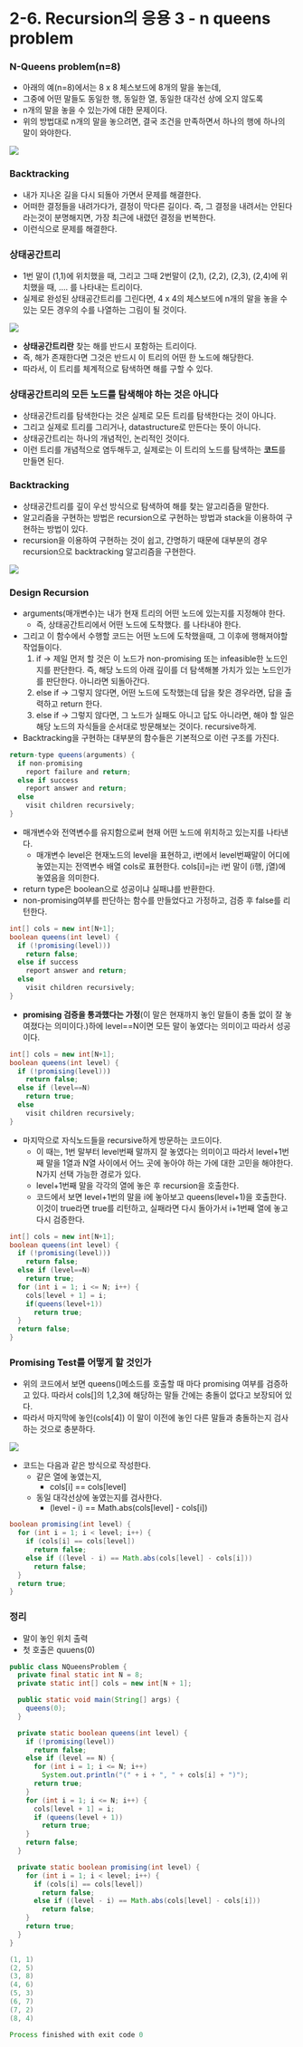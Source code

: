 # 2-6. Recursion의 응용 3 - n queens problem

### N-Queens problem(n=8)

* 아래의 예(n=8)에서는 8 x 8 체스보드에 8개의 말을 놓는데,
* 그중에 어떤 말들도 동일한 행, 동일한 열, 동일한 대각선 상에 오지 않도록
* n개의 말을 놓을 수 있는가에 대한 문제이다.
* 위의 방법대로 n개의 말을 놓으려면, 결국 조건을 만족하면서 하나의 행에 하나의 말이 와야한다.

![](https://github.com/namjunemy/TIL/blob/master/Algorithm/img/n_queens_01.png?raw=true)

### Backtracking

* 내가 지나온 길을 다시 되돌아 가면서 문제를 해결한다.
* 어떠한 결정들을 내려가다가, 결정이 막다른 길이다. 즉, 그 결정을 내려서는 안된다 라는것이 분명해지면, 가장 최근에 내렸던 결정을 번복한다.
* 이런식으로 문제를 해결한다.

### 상태공간트리

* 1번 말이 (1,1)에 위치했을 때, 그리고 그때 2번말이 (2,1), (2,2), (2,3), (2,4)에 위치했을 때, …. 를 나타내는 트리이다.
* 실제로 완성된 상태공간트리를 그린다면, 4 x 4의 체스보드에 n개의 말을 놓을 수 있는 모든 경우의 수를 나열하는 그림이 될 것이다.

![](https://github.com/namjunemy/TIL/blob/master/Algorithm/img/n_queens_02.png?raw=true)

* **상태공간트리란** 찾는 해를 반드시 포함하는 트리이다.
* 즉, 해가 존재한다면 그것은 반드시 이 트리의 어떤 한 노드에 해당한다.
* 따라서, 이 트리를 체계적으로 탐색하면 해를 구할 수 있다.

### 상태공간트리의 모든 노드를 탐색해야 하는 것은 아니다

* 상태공간트리를 탐색한다는 것은 실제로 모든 트리를 탐색한다는 것이 아니다.
* 그리고 실제로 트리를 그리거나, datastructure로 만든다는 뜻이 아니다.
* 상태공간트리는 하나의 개념적인, 논리적인 것이다.
* 이런 트리를 개념적으로 염두해두고, 실제로는 이 트리의 노드를 탐색하는 **코드**를 만들면 된다.

### Backtracking

* 상태공간트리를 깊이 우선 방식으로 탐색하여 해를 찾는 알고리즘을 말한다.
* 알고리즘을 구현하는 방법은 recursion으로 구현하는 방법과 stack을 이용하여 구현하는 방법이 있다.
* recursion을 이용하여 구현하는 것이 쉽고, 간명하기 때문에 대부분의 경우 recursion으로 backtracking 알고리즘을 구현한다.

![](https://github.com/namjunemy/TIL/blob/master/Algorithm/img/n_queens_03.png?raw=true)

### Design Recursion

* arguments(매개변수)는 내가 현재 트리의 어떤 노드에 있는지를 지정해야 한다.
  * 즉, 상태공간트리에서 어떤 노드에 도착했다. 를 나타내야 한다.
* 그리고 이 함수에서 수행할 코드는 어떤 노드에 도착했을때, 그 이후에 행해져야할 작업들이다.
  1. if -> 제일 먼저 할 것은 이 노드가 non-promising 또는 infeasible한 노드인지를 판단한다. 즉, 해당 노드의 아래 깊이를 더 탐색해볼 가치가 있는 노드인가를 판단한다. 아니라면 되돌아간다.
  2. else if -> 그렇지 않다면, 어떤 노드에 도착했는데 답을 찾은 경우라면, 답을 출력하고 return 한다.
  3. else if -> 그렇지 않다면, 그 노드가 실패도 아니고 답도 아니라면, 해야 할 일은 해당 노드의 자식들을 순서대로 방문해보는 것이다. recursive하게.
* Backtracking을 구현하는 대부분의 함수들은 기본적으로 이런 구조를 가진다.

```java
return-type queens(arguments) {
  if non-promising
    report failure and return;
  else if success
    report answer and return;
  else
    visit children recursively;
}
```

* 매개변수와 전역변수를 유지함으로써 현재 어떤 노드에 위치하고 있는지를 나타낸다.
  * 매개변수 level은 현재노드의 level을 표현하고, i번에서 level번째말이 어디에 놓였는지는 전역변수 배열 cols로 표현한다. cols[i]=j는 i번 말이 (i행, j열)에 놓였음을 의미한다.
* return type은 boolean으로 성공이냐 실패냐를 반환한다.
* non-promising여부를 판단하는 함수를 만들었다고 가정하고, 검증 후 false를 리턴한다.

```java
int[] cols = new int[N+1];
boolean queens(int level) {
  if (!promising(level)))
    return false;
  else if success
    report answer and return;
  else
    visit children recursively;
}
```

* **promising 검증을 통과했다는 가정**(이 말은 현재까지 놓인 말들이 충돌 없이 잘 놓여졌다는 의미이다.)하에 level==N이면 모든 말이 놓였다는 의미이고 따라서 성공이다.

```java
int[] cols = new int[N+1];
boolean queens(int level) {
  if (!promising(level)))
    return false;
  else if (level==N)
    return true;
  else
    visit children recursively;
}
```

* 마지막으로 자식노드들을 recursive하게 방문하는 코드이다.
  * 이 때는, 1번 말부터 level번째 말까지 잘 놓였다는 의미이고 따라서 level+1번째 말을 1열과 N열 사이에서 어느 곳에 놓아야 하는 가에 대한 고민을 해야한다. N가지 선택 가능한 경로가 있다.
  * level+1번째 말을 각각의 열에 놓은 후 recursion을 호출한다.
  * 코드에서 보면 level+1번의 말을 i에 놓아보고 queens(level+1)을 호출한다. 이것이 true라면 true를 리턴하고, 실패라면 다시 돌아가서 i+1번째 열에 놓고 다시 검증한다.

```java
int[] cols = new int[N+1];
boolean queens(int level) {
  if (!promising(level)))
    return false;
  else if (level==N)
    return true;
  for (int i = 1; i <= N; i++) {
    cols[level + 1] = i;
    if(queens(level+1))
      return true;
  }
  return false;
}
```

### Promising Test를 어떻게 할 것인가

* 위의 코드에서 보면 queens()메소드를 호출할 때 마다 promising 여부를 검증하고 있다. 따라서 cols[]의 1,2,3에 해당하는 말들 간에는 충돌이 없다고 보장되어 있다.
* 따라서 마지막에 놓인(cols[4]) 이 말이 이전에 놓인 다른 말들과 충돌하는지 검사하는 것으로 충분하다.

![](https://github.com/namjunemy/TIL/blob/master/Algorithm/img/n_queens_04.png?raw=true)

* 코드는 다음과 같은 방식으로 작성한다.
  * 같은 열에 놓였는지, 
    * cols[i] == cols[level]
  * 동일 대각선상에 놓였는지를 검사한다.
    * (level - i) == Math.abs(cols[level] - cols[i])

```java
boolean promising(int level) {
  for (int i = 1; i < level; i++) {
    if (cols[i] == cols[level])
      return false;
    else if ((level - i) == Math.abs(cols[level] - cols[i]))
      return false;
  }
  return true;
}
```

### 정리

* 말이 놓인 위치 출력
* 첫 호출은 quuens(0)

```java
public class NQueensProblem {
  private final static int N = 8;
  private static int[] cols = new int[N + 1];

  public static void main(String[] args) {
    queens(0);
  }

  private static boolean queens(int level) {
    if (!promising(level))
      return false;
    else if (level == N) {
      for (int i = 1; i <= N; i++)
        System.out.println("(" + i + ", " + cols[i] + ")");
      return true;
    }
    for (int i = 1; i <= N; i++) {
      cols[level + 1] = i;
      if (queens(level + 1))
        return true;
    }
    return false;
  }

  private static boolean promising(int level) {
    for (int i = 1; i < level; i++) {
      if (cols[i] == cols[level])
        return false;
      else if ((level - i) == Math.abs(cols[level] - cols[i]))
        return false;
    }
    return true;
  }
}
```

```java
(1, 1)
(2, 5)
(3, 8)
(4, 6)
(5, 3)
(6, 7)
(7, 2)
(8, 4)

Process finished with exit code 0
```

